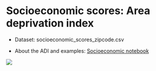 # Socioeconomic scores: Area deprivation index

 - Dataset: socioeconomic_scores_zipcode.csv
 
 - About the ADI and examples: [Socioeconomic notebook](https://github.com/datakind/UWWi_DataDive_Dec22/blob/main/external_datasets/socioeconomic_dataset/Socioeconomic_ADI_scores_example.ipynb)
 
 
 <img src="https://github.com/datakind/UWWi_DataDive_Dec22/tree/main/external_datasets/socioeconomic_dataset/choropleth_wisconsin.png">